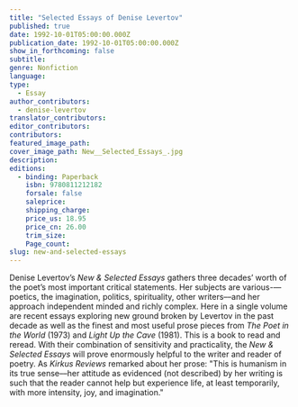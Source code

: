 ```yaml
---
title: "Selected Essays of Denise Levertov"
published: true
date: 1992-10-01T05:00:00.000Z
publication_date: 1992-10-01T05:00:00.000Z
show_in_forthcoming: false
subtitle:
genre: Nonfiction
language:
type:
  - Essay
author_contributors:
  - denise-levertov
translator_contributors:
editor_contributors:
contributors:
featured_image_path:
cover_image_path: New__Selected_Essays_.jpg
description:
editions:
  - binding: Paperback
    isbn: 9780811212182
    forsale: false
    saleprice:
    shipping_charge:
    price_us: 18.95
    price_cn: 26.00
    trim_size:
    Page_count:
slug: new-and-selected-essays
---
```


Denise Levertov’s _New & Selected Essays_ gathers three decades’ worth of the poet’s most important critical statements. Her subjects are various-––poetics, the imagination, politics, spirituality, other writers––and her approach independent minded and richly complex. Here in a single volume are recent essays exploring new ground broken by Levertov in the past decade as well as the finest and most useful prose pieces from _The Poet in the World_ (1973) and _Light Up the Cave_ (1981). This is a book to read and reread. With their combination of sensitivity and practicality, the _New & Selected Essays_ will prove enormously helpful to the writer and reader of poetry. As _Kirkus Reviews_ remarked about her prose: "This is humanism in its true sense––her attitude as evidenced (not described) by her writing is such that the reader cannot help but experience life, at least temporarily, with more intensity, joy, and imagination."

